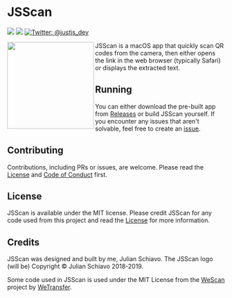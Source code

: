 # JSScan
<p>
    <img src="https://img.shields.io/badge/macOS-10.12+-blue.svg" />
    <img src="https://img.shields.io/badge/Swift-5.0-brightgreen.svg" />
    <a href="https://twitter.com/justjs_dev">
        <img src="https://img.shields.io/badge/Contact-@justjs_dev-lightgrey.svg?style=flat" alt="Twitter: @justjs_dev" />
    </a>
</p>

<img src="demo.png" align="left" width="200" />JSScan is a macOS app that quickly scan QR codes from the camera, then either opens the link in the web browser (typically Safari) or displays the extracted text.

## Running

You can either download the pre-built app from [Releases](https://github.com/justjs/jsscan/releases) or build JSScan yourself. If you encounter any issues that aren't solvable, feel free to create an [issue](#contributing).

## Contributing

Contributions, including PRs or issues, are welcome. Please read the [License](LICENSE) and [Code of Conduct](CODE_OF_CONDUCT.md) first.

## License

JSScan is available under the MIT license. Please credit JSScan for any code used from this project and read the [License](LICENSE) for more information. 

## Credits

JSScan was designed and built by me, Julian Schiavo. The JSScan logo (will be) Copyright © Julian Schiavo 2018-2019.

Some code used in JSScan is used under the MIT License from the [WeScan](https://github.com/wetransfer/wescan) project by [WeTransfer](https://wetransfer.com).
